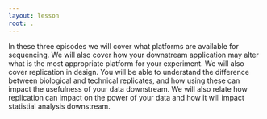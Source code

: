 ```yaml
---
layout: lesson
root: .
---
```

In these three episodes we will cover what platforms are available for sequencing. We will also cover how your downstream application may alter what is the most appropriate platform for your experiment. We will also cover replication in design. You will be able to understand the difference between biological and technical replicates, and how using these can impact the usefulness of your data downstream. We will also relate how replication can impact on the power of your data and how it will impact statistial analysis downstream.
